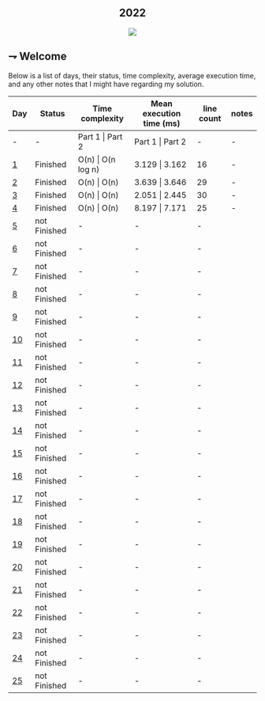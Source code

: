 <div align="center">

## 2022

![](https://img.shields.io/badge/Haskell-5D4F85.svg?style=for-the-badge&logoColor=white&logo=haskell)

</div>

## ⇁  Welcome
Below is a list of days, their status, time complexity, average execution time, and any other notes that I might have regarding my solution.

Day | Status | Time complexity | Mean execution time (ms) |  line count | notes
---|--- | --- | --- | --- | ---
 - | - | Part 1 \| Part 2 | Part 1 \| Part 2 | - | -
[1](/day_1) | Finished | O(n) \| O(n log n) | 3.129 \| 3.162 | 16 | -
[2](/day_2) | Finished | O(n) \| O(n) | 3.639 \| 3.646 | 29 | -
[3](/day_3) | Finished | O(n) \| O(n) | 2.051 \| 2.445 | 30 | -
[4](/day_4) | Finished | O(n) \| O(n) | 8.197 \| 7.171 | 25 | -
[5](/day_5) | not Finished | - | - | - 
[6](/day_6) | not Finished | - | - | - 
[7](/day_7) | not Finished | - | - | - 
[8](/day_8) | not Finished | - | - | - 
[9](/day_9) | not Finished | - | - | - 
[10](/day_10) | not Finished | - | - | - 
[11](/day_11) | not Finished | - | - | - 
[12](/day_12) | not Finished | - | - | - 
[13](/day_13) | not Finished | - | - | - 
[14](/day_14) | not Finished | - | - | - 
[15](/day_15) | not Finished | - | - | - 
[16](/day_16) | not Finished | - | - | - 
[17](/day_17) | not Finished | - | - | - 
[18](/day_18) | not Finished | - | - | - 
[19](/day_19) | not Finished | - | - | - 
[20](/day_20) | not Finished | - | - | - 
[21](/day_21) | not Finished | - | - | - 
[22](/day_22) | not Finished | - | - | - 
[23](/day_23) | not Finished | - | - | - 
[24](/day_24) | not Finished | - | - | - 
[25](/day_25) | not Finished | - | - | - 
